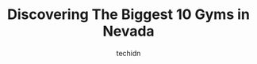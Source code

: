 ---
layout: ampstory
image: https://i0.wp.com/paketmu.com/wp-content/uploads/2023/06/ec58ds-fitness-0-in-nevada-1686370148.jpeg?resize=640,853
author: techidn
featured: false
description: Explore the diverse Gym scene in Nevada, home to an incredible selection of 10 establishments catering to every taste. Whether youre in search of iconic favorites or undiscovered treasures,
title: Discovering The Biggest 10 Gyms in Nevada
cover:
   title: Discovering The Biggest 10 Gyms in Nevada
   subtitle: RICKPATE
   background: https://paketmu.com/wp-content/uploads/2023/06/ec58ds-fitness-0-in-nevada-1686370148.jpeg

pages: 
 - layout: thirds
   top: <h1>#1 Las Vegas Athletic Clubs - North</h1>
   bottom: "<p>The gym itself is nice. Most of the staff are pleasant. But ladies come on... the bathroom/locker room is ridiculous! Most mornings around 6-15am the bathroom is trashed,</p>"
   background: https://paketmu.com/wp-content/uploads/2023/06/ec58ds-fitness-1-in-nevada-1686370148.jpeg
   backgroundblur: true
 - layout: thirds
   top: <h1>#2 Las Vegas Athletic Clubs - Green Valley</h1>
   bottom: "<p>This gym is very well appointed with workout equipment in the weights area. Many different machines, multiple resistance types, and a good selection of free weights. They</p>"
   background: https://paketmu.com/wp-content/uploads/2023/06/ec58ds-fitness-2-in-nevada-1686370149.jpeg
   cta:
      link: https://paketmu.com/discovering-the-biggest-10-gyms-in-nevada/
      text: Discovering The Biggest 10 Gyms in Nevada
 - layout: thirds
   top: <h1>#3 EōS Fitness</h1>
   bottom: "<p>Thats my second year at this at this gym at this  location, Im going there because is close to my home, the place is busy, overall not bad. What I dont like about it i</p>"
   background: https://paketmu.com/wp-content/uploads/2023/06/ec58ds-fitness-3-in-nevada-1686370150.jpeg
   cta:
      link: https://paketmu.com/discovering-the-biggest-10-gyms-in-nevada/
      text: Discovering The Biggest 10 Gyms in Nevada
 - layout: thirds
   top: <h1>#4 Las Vegas Athletic Clubs - Henderson</h1>
   bottom: "<p>1195 Wellness Pl., Henderson, NV 89011, United States</p>"
   background: https://images.unsplash.com/photo-1614648718611-0635f29016cb?ixlib=rb-4.0.3&ixid=MnwxMjA3fDB8MHxwaG90by1wYWdlfHx8fGVufDB8fHx8&auto=format&fit=crop&w=640&h=853&q=80
   cta:
      link: https://paketmu.com/discovering-the-biggest-10-gyms-in-nevada/
      text: Discovering The Biggest 10 Gyms in Nevada
 - layout: thirds
   top: <h1>#5 EōS Fitness</h1>
   bottom: "<p>7501 W Lake Mead Blvd Ste 109, Las Vegas, NV 89128, United States</p>"
   background: https://images.unsplash.com/photo-1509114397022-ed747cca3f65?ixlib=rb-4.0.3&ixid=MnwxMjA3fDB8MHxwaG90by1wYWdlfHx8fGVufDB8fHx8&auto=format&fit=crop&w=640&h=853&q=80
   cta:
      link: https://paketmu.com/discovering-the-biggest-10-gyms-in-nevada/
      text: Discovering The Biggest 10 Gyms in Nevada
 - layout: thirds
   top: <h1>#6 European Fitness Center</h1>
   bottom: "<p>2999 S Virginia St, Reno, NV 89502, United States</p>"
   background: https://images.unsplash.com/photo-1549241520-425e3dfc01cb?ixlib=rb-4.0.3&ixid=MnwxMjA3fDB8MHxwaG90by1wYWdlfHx8fGVufDB8fHx8&auto=format&fit=crop&w=640&h=853&q=80
   cta:
      link: https://paketmu.com/discovering-the-biggest-10-gyms-in-nevada/
      text: Discovering The Biggest 10 Gyms in Nevada
 - layout: thirds
   top: <h1>#7 Planet Fitness</h1>
   bottom: "<p>4001 S Decatur Blvd, Las Vegas, NV 89103, United States</p>"
   background: https://images.unsplash.com/photo-1533735380053-eb8d0759b24a?ixlib=rb-4.0.3&ixid=MnwxMjA3fDB8MHxwaG90by1wYWdlfHx8fGVufDB8fHx8&auto=format&fit=crop&w=640&h=853&q=80
   cta:
      link: https://paketmu.com/discovering-the-biggest-10-gyms-in-nevada/
      text: Discovering The Biggest 10 Gyms in Nevada
 - layout: thirds
   middle: Continue reading...
   background: https://plus.unsplash.com/premium_photo-1664640458616-3c74f8cb4589?ixlib=rb-4.0.3&ixid=MnwxMjA3fDB8MHxwaG90by1wYWdlfHx8fGVufDB8fHx8&auto=format&fit=crop&w=640&h=853&q=80
   cta:
      link: https://paketmu.com/discovering-the-biggest-10-gyms-in-nevada/
      text: Discovering The Biggest 10 Gyms in Nevada
      
---